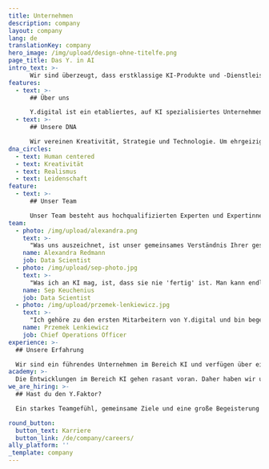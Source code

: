 ```yaml
---
title: Unternehmen 
description: company
layout: company
lang: de
translationKey: company
hero_image: /img/upload/design-ohne-titelfe.png
page_title: Das Y. in AI
intro_text: >-
      Wir sind überzeugt, dass erstklassige KI-Produkte und -Dienstleistungen nur dann entwickelt werden können, wenn ein tiefes Verständnis für die Organisation des Auftraggebers und deren zukünftige Nutzer vorhanden ist. Unser Hauptaugenmerk liegt auf der Entwicklung von KI-Lösungen, die langfristigen Nutzen sowohl für die Organisation als auch für deren Kunden generieren. Durch die Erschließung von Wissenspotenzialen und die Anwendung unserer umfassenden KI-Expertise und Erfahrung konzentrieren wir uns darauf, Werte zu schaffen und Menschen zu befähigen – das ist unser "reason whY".
features:
  - text: >-
      ## Über uns

      Y.digital ist ein etabliertes, auf KI spezialisiertes Unternehmen, gegründet von erfahrenen Fachleuten. Unser Hauptaugenmerk und unsere Ambitionen liegen in der Entwicklung und Bereitstellung intelligenter Lösungen, die die Fähigkeiten der Menschen unterstützen und erweitern. Wir setzen unseren eigenen einzigartigen Ansatz und die fortschrittliche KI-Plattform Ally ein, um Conversational AI-Lösungen zu schaffen, die es ermöglichen, auf eine angenehmere und intelligentere Weise mit Unternehmen zu interagieren. Zudem bieten wir Intelligent Document Processing-Lösungen an, um Organisationen bei der konsistenten, skalierbaren und effizienteren Gestaltung wissensintensiver Prozesse zu unterstützen.
  - text: >-
      ## Unsere DNA

      Wir vereinen Kreativität, Strategie und Technologie. Um ehrgeizige Ziele zu erreichen, arbeiten wir eng mit unseren Kunden und Kundinnen sowie unseren Partnerorganisationen zusammen und verfolgen dabei einen Ansatz, bei dem der Mensch im Mittelpunkt steht. Wir konzentrieren uns auf folgende Elemente, die wir für wesentlich für unseren Erfolg halten und die tief in unserer DNA verankert sind:
dna_circles:
  - text: Human centered
  - text: Kreativität
  - text: Realismus
  - text: Leidenschaft
feature:
  - text: >-
      ## Unser Team

      Unser Team besteht aus hochqualifizierten Experten und Expertinnen verschiedener Fachrichtungen: Strategie, Business Transformation und KI-Technologie. Sie übersetzen das zugrundeliegende fachliche Wissen über KI-Konzepte in alltägliche KI-Lösungen. Gemeinsam teilen wir eine Leidenschaft: Organisationen dabei zu helfen, mit KI-Lösungen einen messbaren Mehrwert zu schaffen und die Fähigkeiten der Menschen zu stärken. Unser Team umfasst sieben Nationalitäten mit gemischten kulturellen Hintergründen und ist in den Niederlanden (Hauptsitz), Vietnam und Düsseldorf ansässig.
team:
  - photo: /img/upload/alexandra.png
    text: >-
      "Was uns auszeichnet, ist unser gemeinsames Verständnis Ihrer geschäftlichen Herausforderungen und die Suche nach der besten, maßgeschneiderten KI-Lösung für Sie. Unseren Kundinnen und Kunden die Welt der KI näherzubringen und sie auf der Reise von der ersten Idee bis zum fertigen Produkt zu begleiten, ist für mich einer der spannendsten Aspekte meiner Arbeit bei Y."
    name: Alexandra Redmann
    job: Data Scientist
  - photo: /img/upload/sep-photo.jpg
    text: >-
      "Was ich an KI mag, ist, dass sie nie 'fertig' ist. Man kann endlos innovativ sein und Lösungen entwickeln, die immer wieder Grenzen überschreiten, von denen wir dachten, dass wir sie nie erreichen würden. Und bei Y.digital fordert man sich wirklich heraus, um mit neuen Ideen zu kommen, um Probleme zu lösen, die noch nie zuvor gelöst wurden."
    name: Sep Keuchenius
    job: Data Scientist
  - photo: /img/upload/przemek-lenkiewicz.jpg
    text: >-
      "Ich gehöre zu den ersten Mitarbeitern von Y.digital und bin begeistert von den Grundwerten, auf denen dieses Unternehmen aufgebaut wurde. Mir gefällt die informelle Arbeitsatmosphäre sehr, in der wir sicher sein können, dass die besten Ideen geschätzt werden und jede/r für persönliche Gespräche zur Verfügung steht."
    name: Przemek Lenkiewicz
    job: Chief Operations Officer
experience: >-
  ## Unsere Erfahrung

  Wir sind ein führendes Unternehmen im Bereich KI und verfügen über ein erfahrenes Team mit jahrelanger Expertise in den Bereichen digitale Transformation und Künstliche Intelligenz. Unsere Kunden stammen aus verschiedenen Branchen, darunter Finanzdienstleistungen, Gesundheitswesen und der (halb-)öffentliche Sektor. Wir haben eine nachgewiesene Erfolgsbilanz in der Strategieentwicklung, im Design, im Aufbau und in der Entwicklung von KI-Lösungen in verschiedenen Sektoren, darunter Finanzdienstleistungen, Industrie, Gesundheitswesen und der (halb-)öffentliche Sektor.
academy: >-
  Die Entwicklungen im Bereich KI gehen rasant voran. Daher haben wir unsere eigene <a class="y-link" href="https://pages.y.digital/nl-nl/y.academy" target="_blank" rel="noopener">Y.academy</a> gegründet, um unser Team und unsere Kunden und Kundinnen über neue KI-Konzepte, -Technologien und -Innovationen auf dem Laufenden zu halten. Die Y.Academy dient auch zur Ausbildung unserer neuen Talente in KI und Beratungsfähigkeiten. Während der ersten zwei Jahre ihrer Karriere kombinieren sie Theorie und Praxis unter der Aufsicht unserer erfahrenen Teammitglieder. Darüber hinaus steht die Y.Academy unseren Kunden und Kundinnen offen, da wir unser Wissen weitergeben möchten. Wir bieten sowohl Inspirationsworkshops als auch Masterclasses auf CXO-Ebene an.
we_are_hiring: >-
  ## Hast du den Y.Faktor?

  Ein starkes Teamgefühl, gemeinsame Ziele und eine große Begeisterung für Kundenbelange und Technologie sind das, wofür Y.digital steht. Talent treibt unsere Fähigkeit an, die besten Lösungen und Dienstleistungen für unsere Kunden und Kundinnen zu liefern. Begleite uns auf dieser spannenden Reise!

round_button:
  button_text: Karriere
  button_link: /de/company/careers/
ally_platform: ''
_template: company
---
```


